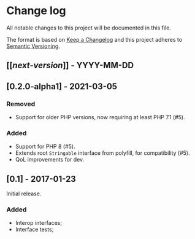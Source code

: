 # Change log
All notable changes to this project will be documented in this file.

The format is based on [Keep a Changelog](http://keepachangelog.com/)
and this project adheres to [Semantic Versioning](http://semver.org/).

## [[*next-version*]] - YYYY-MM-DD

## [0.2.0-alpha1] - 2021-03-05
### Removed
- Support for older PHP versions, now requiring at least PHP 7.1 (#5). 

### Added
- Support for PHP 8 (#5).
- Extends root `Stringable` interface from polyfill, for compatibility (#5).
- QoL improvements for dev.

## [0.1] - 2017-01-23
Initial release.

### Added
- Interop interfaces;
- Interface tests;
